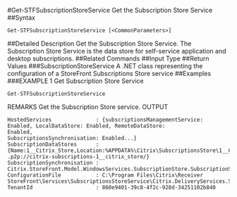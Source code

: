 #Get-STFSubscriptionStoreService
Get the Subscription Store Service
##Syntax
```Get-STFSubscriptionStoreService [<CommonParameters>]
```
##Detailed Description
Get the Subscription Store Service. The Subscription Store Service is the data store for self-service application and desktop subscriptions.
##Related Commands
##Input Type
##Return Values
###SubscriptionStoreService
A .NET class representing the configuration of a StoreFront Subscriptions Store service
##Examples
###EXAMPLE 1 Get Subscription Store Service
```Get-STFSubscriptionStoreService
```
REMARKS
Get the Subscription Store service.
OUTPUT
```HostedServices              : {subscriptionsManagementService: Enabled, LocalDataStore: Enabled, RemoteDataStore: 
Enabled,
SubscriptionsSynchronisation: Enabled...}
SubscriptionDataStores      : {Name:1__Citrix_Store,Location:%APPDATA%\Citrix\SubscriptionsStore\1__Citrix_Store,EP:net
.p2p://citrix-subscriptions-1__citrix_store/}
SubscriptionSynchronisation : Citrix.StoreFront.Model.WindowsServices.SubscriptionStore.SubscriptionSynchronization
ConfigurationFile           : C:\Program Files\Citrix\Receiver 
StoreFront\Services\SubscriptionsStoreService\Citrix.DeliveryServices.SubscriptionsStore.ServiceHost.exe.config
TenantId                    : 860e9401-39c8-4f2c-928d-34251102b840
```
